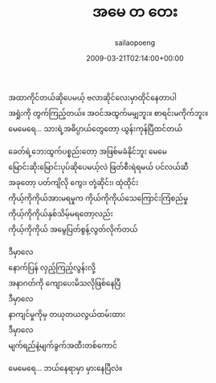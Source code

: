 ﻿---
_last_editor_used_jetpack: block-editor
_publicize_job_id: "59375285300"
_wp_old_date: "2021-06-09"
author: sailaopoeng
categories:
  - poems
date: "2009-03-21T02:14:00+00:00"
parent_post_id: null
post_id: "212"
timeline_notification: "1623210144"
title: အမေ တ တေး
url: /2009/03/21/အမေ-တ-တေး/

---
အထာကိုင်တယ်ဆိုပေမယ့် ဗလာဆိုင်လေးမှာထိုင်နေတာပါ  
အရှုံးကို တွက်ကြည့်တယ်။ အဝင်အထွက်မမျှဘူး။ စာရင်းမကိုက်ဘူး။  
မေမေရေ… သားရဲ့အဓိပ္ပာယ်တွေတော့ ယွန်းကုန်ပြီထင်တယ်

ခေတ်ရဲ့ဘေးထွက်ပစ္စည်းတော့ အဖြစ်မခံနိုင်ဘူး မေမေ  
မြောင်းဆိုးမြောင်းပုပ်ဆိုပေမယ့်လဲ ဖြတ်စီးရဲရမယ် ပင်လယ်ဆီ  
အခုတော့ ပတ်ကျိလို ကွေး၊ တုံ့ဆိုင်း၊ ထုံထိုင်း  
ကိုယ့်ကိုကိုယ်အားမရမှုက ကိုယ်ကိုကိုယ်သေကြောင်းကြံစည်မှု  
ကိုယ့်ကိုကိုယ်နှစ်သိမ့်မရတော့လည်း  
ကိုယ့်ကိုကိုယ် အမွေပြတ်စွန့်လွတ်လိုက်တယ်

ဒီမှာလေ  
နောက်ပြန် လှည့်ကြည့်လွန်းလို့  
အနာဂတ်ကို ကျောပေးမိသလိုဖြစ်နေပြီ  
ဒီမှာလေ  
နာကျင်မှုကိုမှ တယုတယလွယ်ထမ်းထား  
ဒီမှာလေ  
မျက်ရည်နဲ့မျက်ခွက်အထီးတစ်ကောင်

မေမေရေ… ဘယ်နေရာမှာ မှားနေပြီလဲ။
